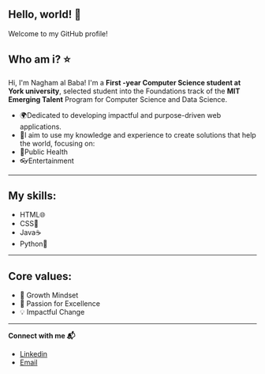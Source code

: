 **Hello, world! 💫**
---
 Welcome to my GitHub profile!

 **Who am i? ⭐️**
 ---
Hi, I'm Nagham al Baba! I'm a **First -year Computer Science student at York university**, selected student into the Foundations track of the **MIT Emerging Talent** Program for Computer Science and Data Science.
* 🌍Dedicated to developing impactful and purpose-driven web applications.
* 🌱I aim to use my knowledge and experience to create solutions that help the world, focusing on:
* 💊Public Health
* 👓Entertainment
---
  
  **My skills:**
  ---
  * HTML🌐
  * CSS🎨
  * Java☕️
  * Python🐍
  ---
  **Core values:**
  ---
  *  🌟 Growth Mindset
  *  🚀 Passion for Excellence
  *  💡 Impactful Change
---
**Connect with me 📬**
* [Linkedin](linkedin.com/in/nagham-al-baba-457958339)
* [Email](naghambaba1@gmail.com)

